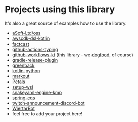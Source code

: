 # Projects using this library

It's also a great source of examples how to use the library.

* [aSoft-Ltd/oss](https://github.com/aSoft-Ltd/oss/blob/main/.github/workflows/)
* [awscdk-dsl-kotlin](https://github.com/cloudshiftinc/awscdk-dsl-kotlin/tree/main/.github/workflows)
* [factcast](https://github.com/factcast/factcast/tree/master/.github/kts)
* [github-actions-typing](https://github.com/typesafegithub/github-actions-typing/tree/main/.github/workflows)
* [github-workflows-kt](https://github.com/typesafegithub/github-workflows-kt/tree/main/.github/workflows) (this library - we [dogfood](https://en.wikipedia.org/wiki/Eating_your_own_dog_food), of course)
* [gradle-release-plugin](https://github.com/cloudshiftinc/gradle-release-plugin/tree/main/.github/workflows)
* [greenback](https://github.com/DoudemoEthernet/greenback/tree/main/.github/workflows)
* [kotlin-python](https://github.com/krzema12/kotlin-python/tree/python-backend/.github/workflows)
* [markout](https://github.com/mfwgenerics/markout/tree/main/markout-github-workflows-kt)
* [Petals](https://github.com/LeoColman/Petals/tree/main/.github/workflows)
* [setup-wsl](https://github.com/Vampire/setup-wsl/tree/master/.github/workflows)
* [snakeyaml-engine-kmp](https://github.com/krzema12/snakeyaml-engine-kmp/tree/main/.github/workflows)
* [spring-cqs](https://github.com/prisma-capacity/spring-cqs/tree/main/.github/kts)
* [twitch-announcement-discord-bot](https://github.com/NikkyAI/twitch-announcement-discord-bot/tree/main/.github/workflows)
* [WiertarBot](https://github.com/kugo12/WiertarBot/tree/main/.github/workflows)
* feel free to add your project here!
